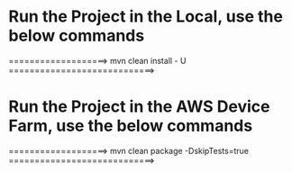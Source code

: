 # Run the Project in the Local, use the below commands

===================> mvn clean install - U ============================>

# Run the Project in the AWS Device Farm, use the below commands

===================> mvn clean package -DskipTests=true ============================>


